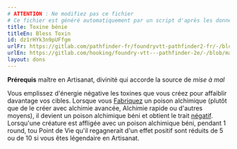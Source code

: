 ```yaml
---
# ATTENTION : Ne modifiez pas ce fichier
# Ce fichier est généré automatiquement par un script d'après les données du module Foundry VTT officiel et de sa traduction
title: Toxine bénie
titleEn: Bless Toxin
id: dz1rHYk3n9pUFfgm
urlFr: https://gitlab.com/pathfinder-fr/foundryvtt-pathfinder2-fr/-/blob/master/data/feats/dz1rHYk3n9pUFfgm.htm
urlEn: https://gitlab.com/hooking/foundry-vtt---pathfinder-2e/-/blob/master/packs/data/feats.db/bless-toxin.json
layout: dons
---
```

**Prérequis** maître en Artisanat, divinité qui accorde la source de *mise à mal*  

Vous emplissez d'énergie négative les toxines que vous créez pour affaiblir davantage vos cibles. Lorsque vous [Fabriquez](../actions/fabriquer.html) un poison alchimique (plutôt que de le créer avec alchimie avancée, Alchimie rapide ou d'autres moyens), il devient un poison alchimique béni et obtient le trait <a href="https://2e.aonprd.com/Traits.aspx?ID=118">négatif</a>. Lorsqu'une créature est affligée avec un poison alchimique béni, pendant 1 round, tou Point de Vie qu'il regagnerait d'un effet positif sont réduits de  5 ou de 10 si vous êtes légendaire en Artisanat.
